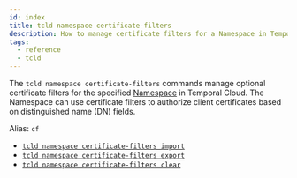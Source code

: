 ```yaml
---
id: index
title: tcld namespace certificate-filters
description: How to manage certificate filters for a Namespace in Temporal Cloud using tcld.
tags:
  - reference
  - tcld
---
```


The `tcld namespace certificate-filters` commands manage optional certificate filters for the specified [Namespace](/concepts/what-is-a-namespace) in Temporal Cloud. The Namespace can use certificate filters to authorize client certificates based on distinguished name (DN) fields.

Alias: `cf`

- [`tcld namespace certificate-filters import`](/next/cloud/tcld/namespace/certificate-filters/import)
- [`tcld namespace certificate-filters export`](/next/cloud/tcld/namespace/certificate-filters/export)
- [`tcld namespace certificate-filters clear`](/next/cloud/tcld/namespace/certificate-filters/clear)
